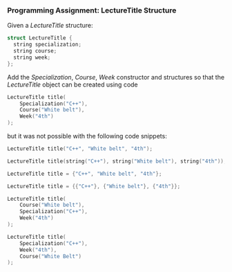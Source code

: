 ### Programming Assignment: LectureTitle Structure 

Given a *LectureTitle* structure:
```objectivec
struct LectureTitle {
  string specialization;
  string course;
  string week;
};
```


Add the *Specialization*, *Course*, *Week* constructor and structures so that the *LectureTitle* object can be created using code
```objectivec
LectureTitle title(
    Specialization("C++"),
    Course("White belt"),
    Week("4th")
);
```

but it was not possible with the following code snippets:
```objectivec
LectureTitle title("C++", "White belt", "4th");

LectureTitle title(string("C++"), string("White belt"), string("4th"));

LectureTitle title = {"C++", "White belt", "4th"};

LectureTitle title = {{"C++"}, {"White belt"}, {"4th"}};

LectureTitle title(
    Course("White belt"),
    Specialization("C++"),
    Week("4th")
);

LectureTitle title(
    Specialization("C++"),
    Week("4th"),
    Course("White Belt")
);
```